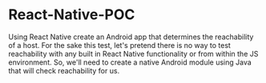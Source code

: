 # React-Native-POC
Using React Native create an Android app that determines the reachability of a host. For the sake this test, let's pretend there is no way to test reachability with any built in React Native functionality or from within the JS environment. So, we'll need to create a native Android module using Java that will check reachability for us.
